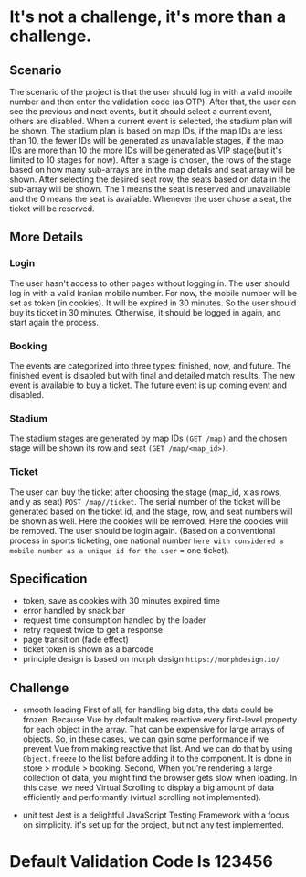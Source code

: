 # It's not a challenge, it's more than a challenge.

## Scenario

The scenario of the project is that the user should log in with a valid mobile number and then enter the validation code (as OTP). After that, the user can see the previous and next events, but it should select a current event, others are disabled. When a current event is selected, the stadium plan will be shown. The stadium plan is based on map IDs, if the map IDs are less than 10, the fewer IDs will be generated as unavailable stages, if the map IDs are more than 10 the more IDs will be generated as VIP stage(but it's limited to 10 stages for now). After a stage is chosen, the rows of the stage based on how many sub-arrays are in the map details and seat array will be shown. After selecting the desired seat row, the seats based on data in the sub-array will be shown. The 1 means the seat is reserved and unavailable and the 0 means the seat is available. Whenever the user chose a seat, the ticket will be reserved.

## More Details

### Login
The user hasn't access to other pages without logging in. The user should log in with a valid Iranian mobile number. For now, the mobile number will be set as token (in cookies). It will be expired in 30 minutes. So the user should buy its ticket in 30 minutes. Otherwise, it should be logged in again, and start again the process.

### Booking
The events are categorized into three types: finished, now, and future. The finished event is disabled but with final and detailed match results. The new event is available to buy a ticket. The future event is up coming event and disabled.

### Stadium
The stadium stages are generated by map IDs `(GET /map)` and the chosen stage will be shown its row and seat `(GET /map/<map_id>)`.

### Ticket
The user can buy the ticket after choosing the stage (map_id, x as rows, and y as seat) `POST /map//ticket`. The serial number of the ticket will be generated based on the ticket id, and the stage, row, and seat numbers will be shown as well. Here the cookies will be removed. Here the cookies will be removed. The user should be login again. (Based on a conventional process in sports ticketing, one national number `here with considered a mobile number as a unique id for the user` = one ticket).

## Specification
* token, save as cookies with 30 minutes expired time
* error handled by snack bar
* request time consumption handled by the loader
* retry request twice to get a response
* page transition (fade effect)
* ticket token is shown as a barcode
* principle design is based on morph design `https://morphdesign.io/`



## Challenge
* smooth loading
First of all, for handling big data, the data could be frozen. Because Vue by default makes reactive every first-level property for each object in the array. That can be expensive for large arrays of objects. So, in these cases, we can gain some performance if we prevent Vue from making reactive that list. And we can do that by using `Object.freeze` to the list before adding it to the component. It is done in store > module > booking. Second, When you’re rendering a large collection of data, you might find the browser gets slow when loading. In this case, we need Virtual Scrolling to display a big amount of data efficiently and performantly (virtual scrolling not implemented).

* unit test
Jest is a delightful JavaScript Testing Framework with a focus on simplicity. it's set up for the project, but not any test implemented.


# Default Validation Code Is 123456